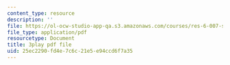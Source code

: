 ```yaml
---
content_type: resource
description: ''
file: https://ol-ocw-studio-app-qa.s3.amazonaws.com/courses/res-6-007-signals-and-systems-spring-2011/25ec2290fd4e7c6c21e5e94ccd6f7a35_HKMY-8BqWWw.pdf
file_type: application/pdf
resourcetype: Document
title: 3play pdf file
uid: 25ec2290-fd4e-7c6c-21e5-e94ccd6f7a35
---
```

